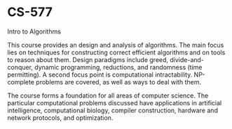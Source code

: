 # CS-577
Intro to Algorithms

This course provides an design and analysis of algorithms. The main focus lies on techniques for constructing correct efficient algorithms and on tools to reason about them. Design paradigms include greed, divide-and-conquer, dynamic programming, reductions, and randomness (time permitting). A second focus point is computational intractability. NP-complete problems are covered, as well as ways to deal with them.


The course forms a foundation for all areas of computer science. The particular computational problems discussed have applications in artificial intelligence, computational biology, compiler construction, hardware and network protocols, and optimization.
